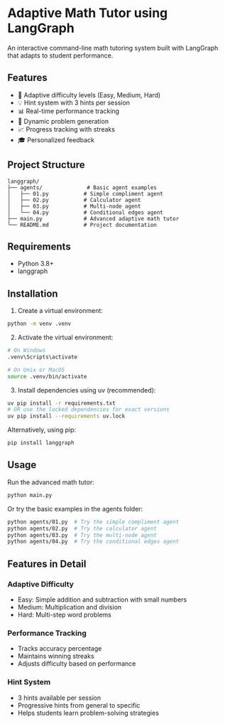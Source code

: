 # Adaptive Math Tutor using LangGraph

An interactive command-line math tutoring system built with LangGraph that adapts to student performance.

## Features

- 🎯 Adaptive difficulty levels (Easy, Medium, Hard)
- 💡 Hint system with 3 hints per session
- 📊 Real-time performance tracking
- 🔄 Dynamic problem generation
- 📈 Progress tracking with streaks
- 🎓 Personalized feedback

## Project Structure

```
langgraph/
├── agents/              # Basic agent examples
│   ├── 01.py           # Simple compliment agent
│   ├── 02.py           # Calculator agent
│   ├── 03.py           # Multi-node agent
│   └── 04.py           # Conditional edges agent
├── main.py             # Advanced adaptive math tutor
└── README.md           # Project documentation
```

## Requirements

- Python 3.8+
- langgraph

## Installation

1. Create a virtual environment:
```bash
python -m venv .venv
```

2. Activate the virtual environment:
```bash
# On Windows
.venv\Scripts\activate

# On Unix or MacOS
source .venv/bin/activate
```

3. Install dependencies using uv (recommended):
```bash
uv pip install -r requirements.txt
# OR use the locked dependencies for exact versions
uv pip install --requirements uv.lock
```

Alternatively, using pip:
```bash
pip install langgraph
```

## Usage

Run the advanced math tutor:
```bash
python main.py
```

Or try the basic examples in the agents folder:
```bash
python agents/01.py  # Try the simple compliment agent
python agents/02.py  # Try the calculator agent
python agents/03.py  # Try the multi-node agent
python agents/04.py  # Try the conditional edges agent
```

## Features in Detail

### Adaptive Difficulty
- Easy: Simple addition and subtraction with small numbers
- Medium: Multiplication and division
- Hard: Multi-step word problems

### Performance Tracking
- Tracks accuracy percentage
- Maintains winning streaks
- Adjusts difficulty based on performance

### Hint System
- 3 hints available per session
- Progressive hints from general to specific
- Helps students learn problem-solving strategies


